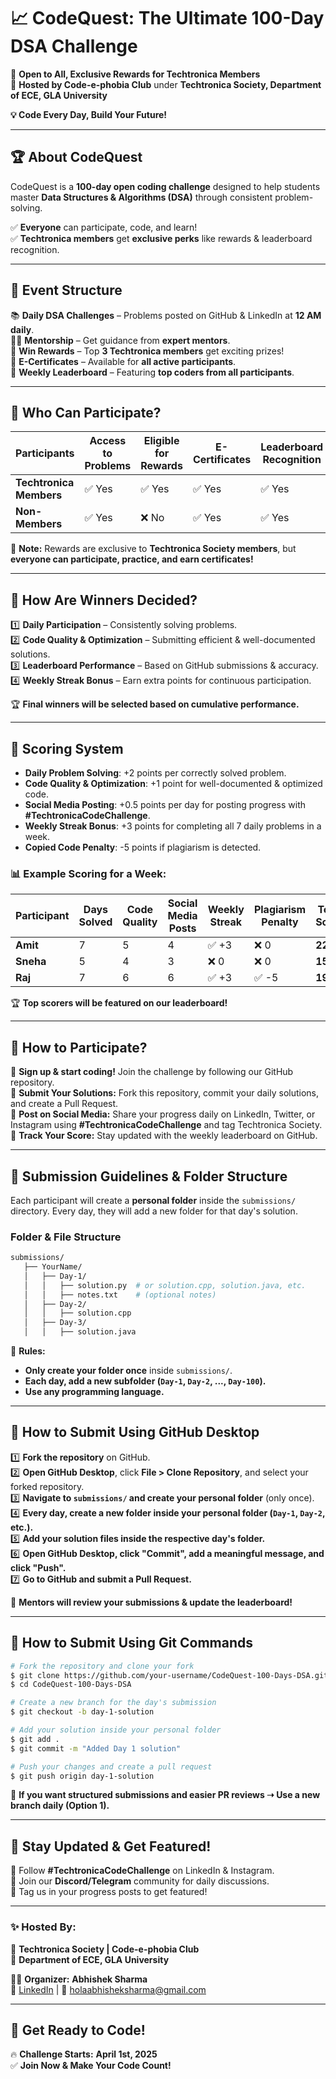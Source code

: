 # 📈 CodeQuest: The Ultimate 100-Day DSA Challenge

🚀 **Open to All, Exclusive Rewards for Techtronica Members**  
🔹 **Hosted by Code-e-phobia Club** under **Techtronica Society, Department of ECE, GLA University**  

**💡 Code Every Day, Build Your Future!**

---

## 🏆 About CodeQuest  
CodeQuest is a **100-day open coding challenge** designed to help students master **Data Structures & Algorithms (DSA)** through consistent problem-solving.  

✅ **Everyone** can participate, code, and learn!  
✅ **Techtronica members** get **exclusive perks** like rewards & leaderboard recognition.  

---  

## 🎯 Event Structure  
📚 **Daily DSA Challenges** – Problems posted on GitHub & LinkedIn at **12 AM daily**.  
👨‍🎓 **Mentorship** – Get guidance from **expert mentors**.  
🏅 **Win Rewards** – Top **3 Techtronica members** get exciting prizes!  
📝 **E-Certificates** – Available for **all active participants**.  
📢 **Weekly Leaderboard** – Featuring **top coders from all participants**.  

---  

## 📝 Who Can Participate?  
| Participants           | Access to Problems | Eligible for Rewards | E-Certificates | Leaderboard Recognition |  
|----------------------|-------------------|-------------------|-----------------|---------------------|  
| **Techtronica Members** | ✅ Yes | ✅ Yes | ✅ Yes | ✅ Yes |  
| **Non-Members** | ✅ Yes | ❌ No | ✅ Yes | ✅ Yes |  

📌 **Note:** Rewards are exclusive to **Techtronica Society members**, but **everyone can participate, practice, and earn certificates!**  

---  

## 🏅 How Are Winners Decided?  
1️⃣ **Daily Participation** – Consistently solving problems.  
2️⃣ **Code Quality & Optimization** – Submitting efficient & well-documented solutions.  
3️⃣ **Leaderboard Performance** – Based on GitHub submissions & accuracy.  
4️⃣ **Weekly Streak Bonus** – Earn extra points for continuous participation.

🏆 **Final winners will be selected based on cumulative performance.**  

---  

## 📝 Scoring System  
- **Daily Problem Solving**: +2 points per correctly solved problem.  
- **Code Quality & Optimization**: +1 point for well-documented & optimized code.  
- **Social Media Posting**: +0.5 points per day for posting progress with **#TechtronicaCodeChallenge**.  
- **Weekly Streak Bonus**: +3 points for completing all 7 daily problems in a week.  
- **Copied Code Penalty**: -5 points if plagiarism is detected.  

### 📊 Example Scoring for a Week:  
| Participant | Days Solved | Code Quality | Social Media Posts | Weekly Streak | Plagiarism Penalty | Total Score |  
|------------|------------|--------------|--------------------|---------------|--------------------|-------------|  
| **Amit**  | 7 | 5 | 4 | ✅ +3 | ❌ 0 | **22.5** |  
| **Sneha** | 5 | 4 | 3 | ❌ 0 | ❌ 0 | **15.5** |  
| **Raj**   | 7 | 6 | 6 | ✅ +3 | ✅ -5 | **19.5** |  

🏆 **Top scorers will be featured on our leaderboard!**  

---  

## 🔗 How to Participate?  
📍 **Sign up & start coding!** Join the challenge by following our GitHub repository.  
📍 **Submit Your Solutions:** Fork this repository, commit your daily solutions, and create a Pull Request.  
📍 **Post on Social Media:** Share your progress daily on LinkedIn, Twitter, or Instagram using **#TechtronicaCodeChallenge** and tag Techtronica Society.  
📍 **Track Your Score:** Stay updated with the weekly leaderboard on GitHub.  

---  

## 📁 Submission Guidelines & Folder Structure  
Each participant will create a **personal folder** inside the `submissions/` directory. Every day, they will add a new folder for that day's solution.   

### **Folder & File Structure**
```bash
submissions/
   ├── YourName/
   │   ├── Day-1/
   │   │   ├── solution.py  # or solution.cpp, solution.java, etc.
   │   │   ├── notes.txt    # (optional notes)
   │   ├── Day-2/
   │   │   ├── solution.cpp
   │   ├── Day-3/
   │   │   ├── solution.java
```
📌 **Rules:**
- **Only create your folder once** inside `submissions/`.
- **Each day, add a new subfolder (`Day-1`, `Day-2`, ..., `Day-100`).**
- **Use any programming language.**  

---  

## 🔄 How to Submit Using GitHub Desktop

1️⃣ **Fork the repository** on GitHub.  
2️⃣ **Open GitHub Desktop**, click **File > Clone Repository**, and select your forked repository.  
3️⃣ **Navigate to `submissions/` and create your personal folder** (only once).  
4️⃣ **Every day, create a new folder inside your personal folder (`Day-1`, `Day-2`, etc.).**  
5️⃣ **Add your solution files inside the respective day's folder.**  
6️⃣ **Open GitHub Desktop, click "Commit", add a meaningful message, and click "Push".**  
7️⃣ **Go to GitHub and submit a Pull Request.**  

📢 **Mentors will review your submissions & update the leaderboard!**  

---  

## 🔄 How to Submit Using Git Commands
```bash
# Fork the repository and clone your fork
$ git clone https://github.com/your-username/CodeQuest-100-Days-DSA.git
$ cd CodeQuest-100-Days-DSA

# Create a new branch for the day's submission
$ git checkout -b day-1-solution

# Add your solution inside your personal folder
$ git add .
$ git commit -m "Added Day 1 solution"

# Push your changes and create a pull request
$ git push origin day-1-solution
```

📌 **If you want structured submissions and easier PR reviews ➝ Use a new branch daily (Option 1).**

---  

## 📣 Stay Updated & Get Featured!  
🔹 Follow **#TechtronicaCodeChallenge** on LinkedIn & Instagram.  
🔹 Join our **Discord/Telegram** community for daily discussions.  
🔹 Tag us in your progress posts to get featured!  

---  

### ✨ Hosted By:  
🚀 **Techtronica Society | Code-e-phobia Club**  
📍 **Department of ECE, GLA University**  

👨‍💻 **Organizer:** **Abhishek Sharma**  
🔗 [LinkedIn](https://www.linkedin.com/in/abhishek-sharma-19april1965/) | 📧 holaabhisheksharma@gmail.com  

---  

## 📌 Get Ready to Code!  
🔥 **Challenge Starts:** **April 1st, 2025**  
✅ **Join Now & Make Your Code Count!**

